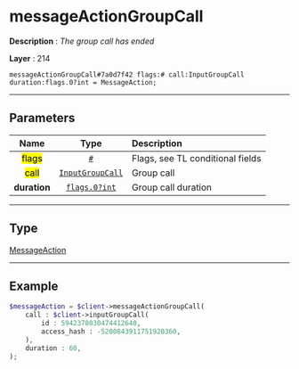 # messageActionGroupCall

**Description** : *The group call has ended*

**Layer** : 214

```tl
messageActionGroupCall#7a0d7f42 flags:# call:InputGroupCall duration:flags.0?int = MessageAction;
```

---

## Parameters

| Name | Type | Description |
| :---: | :---: | :--- |
| <mark>flags</mark> | [`#`](type/#) | Flags, see TL conditional fields |
| <mark>call</mark> | [`InputGroupCall`](type/InputGroupCall) | Group call |
| **duration** | [`flags.0?int`](type/int) | Group call duration |

---

## Type

[MessageAction](type/MessageAction)

---

## Example

```php
$messageAction = $client->messageActionGroupCall(
	call : $client->inputGroupCall(
		id : 5942378030474412640,
		access_hash : -5200843911751920360,
	),
	duration : 60,
);
```